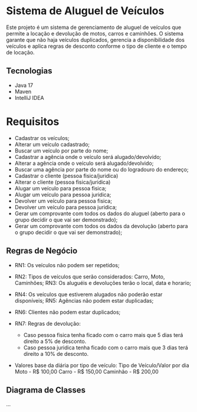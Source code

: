 # Sistema de Aluguel de Veículos
Este projeto é um sistema de gerenciamento de aluguel de veículos que permite a locação e devolução de motos, carros e caminhões. O sistema garante que não haja veículos duplicados, gerencia a disponibilidade dos veículos e aplica regras de desconto conforme o tipo de cliente e o tempo de locação.

## Tecnologias
- Java 17
- Maven
- IntelliJ IDEA

# Requisitos

- Cadastrar os veículos;
- Alterar um veículo cadastrado;
- Buscar um veículo por parte do nome;
- Cadastrar a agência onde o veículo será alugado/devolvido;
- Alterar a agência onde o veículo será alugado/devolvido;
- Buscar uma agência por parte do nome ou do logradouro do endereço;
- Cadastrar o cliente (pessoa fisica/juridica)
- Alterar o cliente (pessoa fisica/juridica)
- Alugar um veículo para pessoa fisica;
- Alugar um veículo para pessoa juridica;
- Devolver um veículo para pessoa fisica;
- Devolver um veículo para pessoa juridica;
- Gerar um comprovante com todos os dados do aluguel (aberto para o grupo decidir o que vai ser demonstrado);
- Gerar um comprovante com todos os dados da devolução (aberto para o grupo decidir o que vai ser demonstrado);

## Regras de Negócio

- RN1: Os veículos não podem ser repetidos;
- RN2: Tipos de veículos que serão considerados: Carro, Moto, Caminhões; RN3: Os aluguéis e devoluções terão o local, data e horario;
- RN4: Os veículos que estiverem alugados não poderão estar disponíveis; RN5: Agências não podem estar duplicadas;
- RN6: Clientes não podem estar duplicados;
- RN7: Regras de devolução:
  - Caso pessoa fisica tenha ficado com o carro mais que 5 dias terá direito a 5% de desconto. 
  - Caso pessoa juridica tenha ficado com o carro mais que 3 dias terá direito a 10% de desconto.

- Valores base da diária por tipo de veículo:
Tipo de Veículo/Valor por dia
Moto - R$ 100,00
Carro - R$ 150,00
Caminhão - R$ 200,00

## Diagrama de Classes
...